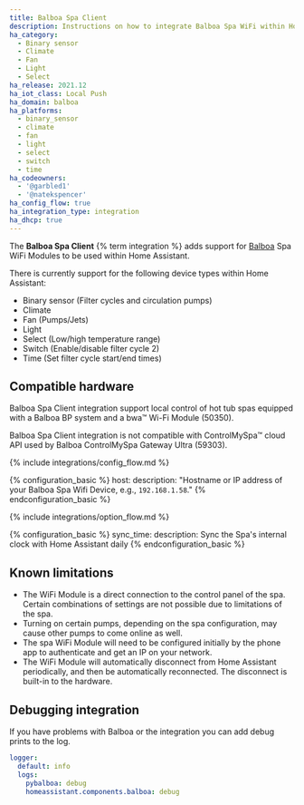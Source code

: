 ```yaml
---
title: Balboa Spa Client
description: Instructions on how to integrate Balboa Spa WiFi within Home Assistant.
ha_category:
  - Binary sensor
  - Climate
  - Fan
  - Light
  - Select
ha_release: 2021.12
ha_iot_class: Local Push
ha_domain: balboa
ha_platforms:
  - binary_sensor
  - climate
  - fan
  - light
  - select
  - switch
  - time
ha_codeowners:
  - '@garbled1'
  - '@natekspencer'
ha_config_flow: true
ha_integration_type: integration
ha_dhcp: true
---
```


The **Balboa Spa Client** {% term integration %} adds support for [Balboa](https://www.balboawatergroup.com/) Spa WiFi Modules to be used within Home Assistant.

There is currently support for the following device types within Home Assistant:

- Binary sensor (Filter cycles and circulation pumps)
- Climate
- Fan (Pumps/Jets)
- Light
- Select (Low/high temperature range)
- Switch (Enable/disable filter cycle 2)
- Time (Set filter cycle start/end times)

## Compatible hardware

Balboa Spa Client integration support local control of hot tub spas equipped with a Balboa BP system and a bwa™ Wi-Fi Module (50350).

Balboa Spa Client integration is not compatible with ControlMySpa™ cloud API used by Balboa ControlMySpa Gateway Ultra (59303).

{% include integrations/config_flow.md %}

{% configuration_basic %}
host:
  description: "Hostname or IP address of your Balboa Spa Wifi Device, e.g., `192.168.1.58`."
{% endconfiguration_basic %}

{% include integrations/option_flow.md %}

{% configuration_basic %}
sync_time:
  description: Sync the Spa's internal clock with Home Assistant daily
{% endconfiguration_basic %}

## Known limitations

- The WiFi Module is a direct connection to the control panel of the spa. Certain combinations of settings are not possible due to limitations of the spa.
- Turning on certain pumps, depending on the spa configuration, may cause other pumps to come online as well.
- The spa WiFi Module will need to be configured initially by the phone app to authenticate and get an IP on your network.
- The WiFi Module will automatically disconnect from Home Assistant periodically, and then be automatically reconnected. The disconnect is built-in to the hardware.

## Debugging integration

If you have problems with Balboa or the integration you can add debug prints to the log.

```yaml
logger:
  default: info
  logs:
    pybalboa: debug
    homeassistant.components.balboa: debug
```
